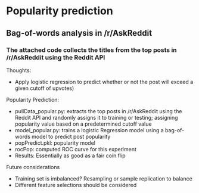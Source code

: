 # Popularity prediction
## Bag-of-words analysis in /r/AskReddit
### The attached code collects the titles from the top posts in /r/AskReddit using the Reddit API

Thoughts:
- Apply logistic regression to predict whether or not the post will exceed a given cutoff of upvotes)

Popularity Prediction:
  - pullData_popular.py: extracts the top posts in /r/AskReddit using the Reddit API and randomly assigns it to training or testing; assigning popularity value
  based on a predetermined cutoff value
  - model_popular.py: trains a logistic Regression model using a bag-of-words model to predict post popularity
  - popPredict.pkl: popularity model
  - rocPop: computed ROC curve for this experiment
  - Results: Essentially as good as a fair coin flip

Future considerations
  - Training set is imbalanced? Resampling or sample replication to balance
  - Different feature selections should be considered
